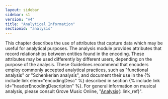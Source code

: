 ```yaml
---
layout: sidebar
sidebar: s1
version: "v4"
title: "Analytical Information"
sectionid: "analysis"
---
```


This chapter describes the use of attributes that capture data which may be useful for analytical purposes. The analysis module provides attributes that record relationships between entities found in the encoding. These attributes may be used differently by different users, depending on the purpose of the analysis. These Guidelines recommend that encoders employ commonly accepted analytical practices, such as "functional analysis" or "Schenkerian analysis", and document their use in the {% include link elem="encodingDesc" %} described in section {% include link id="headerEncodingDescription" %}. For general information on musical analysis, please consult Grove Music Online, "[Analysis](http://www.oxfordmusiconline.com/subscriber/article/grove/music/41862pg1#S41862.1){:.link_ref}".
